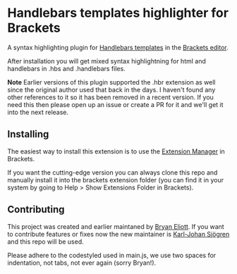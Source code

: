 Handlebars templates highlighter for Brackets
===============================

A syntax highlighting plugin for [Handlebars templates](http://handlebarsjs.com/) in the [Brackets editor](http://brackets.io/).

After installation you will get mixed syntax highlightning for html and handlebars in .hbs and .handlebars files.

**Note** Earlier versions of this plugin supported the .hbr extension as well since the original author used that back in the days. I haven't found any other references to it so it has been removed in a recent version. If you need this then please open up an issue or create a PR for it and we'll get it into the next release.

Installing
----------

The easiest way to install this extension is to use the [Extension Manager](github.com/adobe/brackets/wiki/Brackets-Extensions) in Brackets.

If you want the cutting-edge version you can always clone this repo and manually install it into the brackets extension folder (you can find it in your system by going to Help > Show Extensions Folder in Brackets).

Contributing
------------

This project was created and earlier maintaned by [Bryan Eliott](https://github.com/Fordi). If you want to contribute features or fixes now the new maintainer is [Karl-Johan Sjögren](https://github.com/karl-sjogren) and this repo will be used.

Please adhere to the codestyled used in main.js, we use two spaces for indentation, not tabs, not ever again (sorry Bryan!).